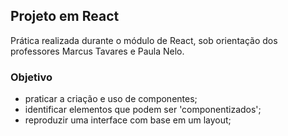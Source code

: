 ## Projeto em React

Prática realizada durante o módulo de React, sob orientação dos professores Marcus Tavares e Paula Nelo.

### Objetivo

- praticar a criação e uso de componentes;
- identificar elementos que podem ser 'componentizados';
- reproduzir uma interface com base em um layout;
